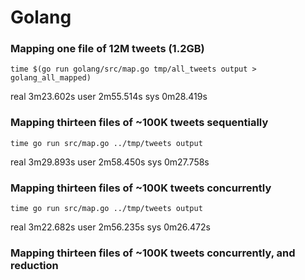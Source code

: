 # Golang

### Mapping one file of 12M tweets (1.2GB)

`time $(go run golang/src/map.go tmp/all_tweets output > golang_all_mapped)`

real  3m23.602s
user  2m55.514s
sys   0m28.419s


### Mapping thirteen files of ~100K tweets sequentially

`time go run src/map.go ../tmp/tweets output`

real  3m29.893s
user  2m58.450s
sys   0m27.758s

### Mapping thirteen files of ~100K tweets concurrently

`time go run src/map.go ../tmp/tweets output`

real  3m22.682s
user  2m56.235s
sys   0m26.472s

### Mapping thirteen files of ~100K tweets concurrently, and reduction
